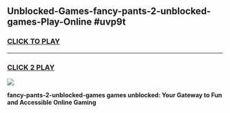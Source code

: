 
## Unblocked-Games-fancy-pants-2-unblocked-games-Play-Online #uvp9t
<h3>
<a href="https://news.freeplayer.one?title=fancy-pants-2-unblocked-games&ref=3">CLICK TO PLAY</a></h3>
<hr>

<h3>
<a href="https://news.freeplayer.one?title=fancy-pants-2-unblocked-games&ref=3">CLICK 2 PLAY</a>
  
</h3>

<a href="https://news.freeplayer.one?title=fancy-pants-2-unblocked-games&ref=3"><img src="https://clearcache.store/games.png"></a>


**fancy-pants-2-unblocked-games games unblocked: Your Gateway to Fun and Accessible Online Gaming**
